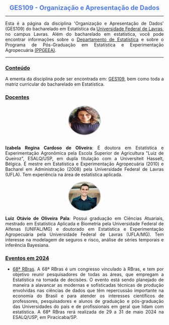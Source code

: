 
<center> 
<big> <big><B><font color="#4d79ff">
GES109 - Organização e Apresentação de Dados
 </font></B></big></big>
</center>


* * *

<p align="justify">
Esta é a página da disciplina 'Organização e Apresentação de Dados' (GES109) do bacharelado em Estatística da <a href="https://ufla.br/" target="_blank">Universidade Federal de Lavras</a>, no campus Lavras. Além do bacharelado em estatística, você pode encontrar informações sobre o <a href="http://www.des.ufla.br/" target="_blank">Departamento de Estatística</a> e sobre o Programa de Pós-Graduação em Estatística e Experimentação Agropecuária <a href="https://prpg.ufla.br/alternativo/estatistica/" target="_blank">(PPGEEA)</a>.
</p> 

* * *


### [Conteúdo](#)
<p align="justify">
A ementa da disciplina pode ser encontrada em: <a href="https://sig.ufla.br/modulos/publico/matrizes_curriculares/index.php" target="_blank">GES109</a>, bem como toda a matriz curricular do bacharelado em Estatística.
</p> 




### [Docentes](#)
<html lang="en">
<head>
  <meta charset="UTF-8">
  <meta name="viewport" content="width=device-width, initial-scale=1.0">
  <style>
    .oval {
      border-radius: 50%;
      display: block;
      margin: 0 auto;
      border: 2px solid #ccc; 
    }
    
  </style>
</head>
<body>
<a href="http://lattes.cnpq.br/3989787989553183" target="_blank">
<img class="oval" src="https://raw.githubusercontent.com/luizpala1/GES109/main/_layouts/figuras/izabela.jpg" alt="" width="100" height="90">
  <br> <!--  -->
</a>
<p align="justify">
<b> Izabela Regina Cardoso de Oliveira</b>: É doutora em Estatística e Experimentação Agronômica pela Escola Superior de Agricultura "Luiz de Queiroz", ESALQ/USP, em dupla titulação com a Universiteit Hasselt, Bélgica. É mestre em Estatística e Experimentação Agropecuária (2010) e Bacharel em Administração (2008) pela Universidade Federal de Lavras (UFLA). Tem experiência na área de estatística aplicada.
</p>

 
<a href="http://lattes.cnpq.br/5770791208849986" target="_blank">
<img class="oval" src="https://raw.githubusercontent.com/luizpala1/GES109/main/_layouts/figuras/luizOtavio.jpg" alt="" width="100" height="90">
 </a>

<p align="justify">
<b> Luiz Otávio de Oliveira Pala</b>: Possui graduação em Ciências Atuariais, mestrado em Estatística Aplicada e Biometria pela Universidade Federal de Alfenas (UNIFAL/MG) e doutorado em Estatística e Experimentação Agropecuária pela Universidade Federal de Lavras (UFLA/MG). Tem interesse na modelagem de seguros e risco, análise de séries temporais e inferência Bayesiana. 
</p>

</body>
</html>


### [Eventos em 2024](#)

- <p align="justify">  <a href="https://68rbras.com.br/" target="_blank">68ª RBras</a>. A 68ª RBras é um congresso vinculado à RBras, e tem por objetivo reunir pesquisadores de todas as áreas, que empregam a Estatística na tomada de decisões. O evento está sendo planejado de maneira a alavancar as modernas e sofisticadas técnicas de produção envolvidas nas ciências de dados que têm repercussão importante na economia do Brasil e para atender os interesses científicos de professores, pesquisadores e alunos de graduação e pós-graduação das Universidades do país e de profissionais em geral que lidam com estatística. A 68ª RBras rerá realizada de 29 a 31 de maio 2024 na ESALQ/USP, em Piracicaba/SP.</p>



